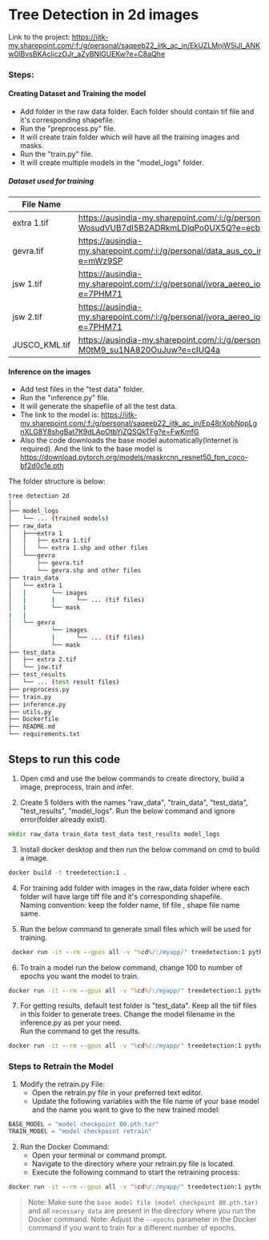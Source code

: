 
# Tree Detection in 2d images
Link to the project: https://iitk-my.sharepoint.com/:f:/g/personal/saqeeb22_iitk_ac_in/EkUZLMnjW5lJl_ANKw0IBvsBKAcliczOJr_aZyBNlGUEKw?e=C8aQhe

### Steps:
#### Creating Dataset and Training the model
- Add folder in the raw data folder. Each folder should contain tif file and it's corresponding shapefile.
- Run the "preprocess.py" file.
- It will create train folder which will have all the training images and masks. 
- Run the "train.py" file.
- It will create multiple models in the "model_logs" folder.


##### Dataset used for training 
| File Name        | link                                                                                                                     |
|------------------|--------------------------------------------------------------------------------------------------------------------------|
| extra 1.tif   | https://ausindia-my.sharepoint.com/:i:/g/personal/jvora_aereo_io/ES7fY5Az-e5KtnQ-WosudVUB7dI5B2ADRkmLDlqPo0UX5Q?e=ecb4f9 |
| gevra.tif     | https://ausindia-my.sharepoint.com/:i:/g/personal/data_aus_co_in/EREaPDMdrbRFgX9zhLTpjCIBnKh16jrlnt8c13ToMa_Miw?e=mWz9SP |
| jsw 1.tif     | https://ausindia-my.sharepoint.com/:i:/g/personal/jvora_aereo_io/EQaRAnN35PlKq8TJRUqVZpUBDr5wRgOYmwikQAqQ0GplkA?e=7PHM71 |
| jsw 2.tif     | https://ausindia-my.sharepoint.com/:i:/g/personal/jvora_aereo_io/EQaRAnN35PlKq8TJRUqVZpUBDr5wRgOYmwikQAqQ0GplkA?e=7PHM71 |
| JUSCO_KML.tif | https://ausindia-my.sharepoint.com/:i:/g/personal/data_aus_co_in/ERyUaxZp9ExJjmcBfu2AxnMBis-M0tM9_su1NA820OuJuw?e=cIUQ4a |


#### Inference on the images
- Add test files in the "test data" folder.
- Run the "inference.py" file.
- It will generate the shapefile of all the test data.
- The link to the model is: https://iitk-my.sharepoint.com/:f:/g/personal/saqeeb22_iitk_ac_in/Ep48rXobNppLgnXLG8Y8shgBat7K9dLApOtbYiZQSQkTFg?e=FwKmfG
- Also the code downloads the base model automatically(Internet is required). And the link to the base model is https://download.pytorch.org/models/maskrcnn_resnet50_fpn_coco-bf2d0c1e.pth 


The folder structure is below:
```bash
tree detection 2d
│
├── model_logs
│   └── ... (trained models)
├── raw_data
│   ├───extra 1
│   │   ├── extra 1.tif
│   │   └── extra 1.shp and other files
│   └───gevra
│       ├── gevra.tif
│       └── gevra.shp and other files
├── train_data
│   └── extra 1
│   |       └── images
│   |       |      └── ... (tif files) 
│   |       └── mask
|   |
│   └── gevra
│           └── images
│           |      └── ... (tif files) 
│           └── mask
├── test_data
│   ├── extra 2.tif
│   └── jsw.tif
├── test_results
│   └── ... (test result files)
├── preprocess.py
├── train.py
├── inference.py
├── utils.py
├── Dockerfile
├── README.md
└── requirements.txt

```




## Steps to run this code

1. Open cmd and use the below commands to create directory, build a image, preprocess, train and infer.

2. Create 5 folders with the names
"raw_data", "train_data", "test_data", "test_results", "model_logs". Run the below command and ignore error(folder already exist).
```cmd
mkdir raw_data train_data test_data test_results model_logs
```

3. Install docker desktop and then run the below command on cmd to build a image.
```cmd
docker build -t treedetection:1 .
```

4. For training add folder with images in the raw_data folder where each folder will have large tiff file and it's corresponding shapefile. \
Naming convention: keep the folder name, tif file , shape file name same.

5. Run the below command to generate small files which will be used for training.
```cmd
 docker run -it --rm --gpus all -v "%cd%/:/myapp/" treedetection:1 python3 preprocess.py
```

6. To train a model run the below command, change 100 to number of epochs you want the model to train.
```cmd
docker run -it --rm --gpus all -v "%cd%/:/myapp/" treedetection:1 python3 train.py --epochs 100
```

7. For getting results, default test folder is "test_data". Keep all the tiif files in this folder to generate trees.
Change the model filename in the inference.py as per your need.\
Run the command to get the results. 

```cmd
docker run -it --rm --gpus all -v "%cd%/:/myapp/" treedetection:1 python3 inference.py
```

### Steps to Retrain the Model
1. Modify the retrain.py File:
    - Open the retrain.py file in your preferred text editor.
    - Update the following variables with the file name of your base model and the name you want to give to the new trained model:

```python
BASE_MODEL = "model checkpoint 80.pth.tar"
TRAIN_MODEL = "model checkpoint retrain"
```
2. Run the Docker Command:
    - Open your terminal or command prompt.
    - Navigate to the directory where your retrain.py file is located.
    - Execute the following command to start the retraining process:

```cmd
docker run -it --rm --gpus all -v "%cd%/:/myapp/" treedetection:1 python3 retrain.py --epochs 100
```

> Note: Make sure the `base model file (model checkpoint 80.pth.tar)` and all `necessary data` are present in the directory where you run the Docker command.
> Note: Adjust the `--epochs` parameter in the Docker command if you want to train for a different number of epochs.
